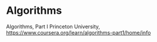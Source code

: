 # Algorithms
Algorithms, Part I Princeton University, https://www.coursera.org/learn/algorithms-part1/home/info
